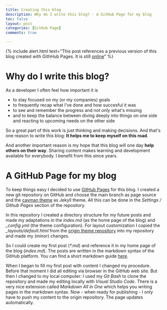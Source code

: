 ```yaml
---
title: Creating this blog
description: Why do I write this blog? - A GitHub Page for my blog
toc: false
layout: post
categories: [GitHub Page]
comments: true

---
```


{% include alert.html text="This post references a previous version of this blog created with GithHub Pages. It is still <a target="_blank" href="https://baltricks.github.io/my-ml-page/">online</a>" %}

# Why do I write this blog?

As a developer I often feel how important it is 
- to stay focused on my (or my companies) goals
- to frequently recap what I've done and how succesful it was
- to see and remember the progress and not only what's missing
- and to keep the balance between diving deeply into things on one side and reacting to upcoming needs on the other side

So a great part of this work is just thinking and making decisions. And that's one reason to write this blog: **It helps me to keep myself on this road**.

And another important reason is my hope that this blog will one day **help others on their way**. Sharing content makes learning and development available for everybody. I benefit from this since years. 

# A GitHub Page for my blog

To keep things easy I decided to use [GitHub Pages](https://pages.github.com) for this blog. I created a new git repository on GitHub and choose the main branch as page source and the [cayman theme](https://github.com/pages-themes/cayman) as Jekyll theme. All this can be done in the *Settings / Github Pages* section of the repository.

In this repository I created a directory structure for my future posts and made my adaptations in the *index.md* (as the home page of the blog) and *_config.yml* (the theme configuration). For layout customization I copied the *_layouts/default.html* from the [origin theme repository](https://github.com/pages-themes/cayman) into my repository and made my (minor) changes.

So I could create my first post (*\*.md*) and reference it in my home page of the blog (*index.md*). The posts are written in the markdown syntax of the GitHub platform. You can find a short markdown guide [here](https://guides.github.com/features/mastering-markdown/).

When I began to fill my first post with content I changed my procedure. Before that moment I did all editing via browser in the GitHub web site. But then I changed to my local computer: I used my *Git Bash* to clone the repository and made my editing locally with *Visual Studio Code*. There is a very nice extension called *Markdown All in One* which helps you writing pages in the markdown syntax. Now - when ready for publishing - I only have to push my content to the origin repository. The page updates automatically.

